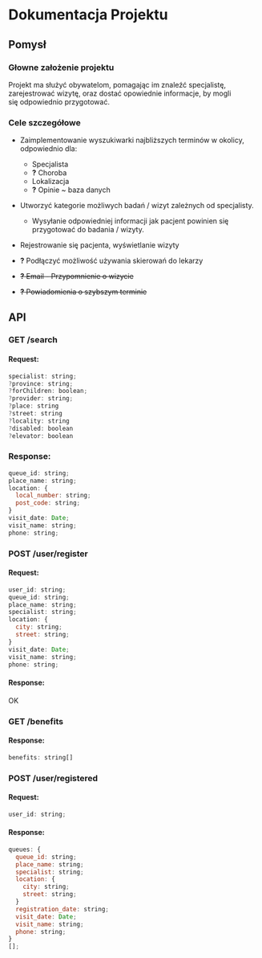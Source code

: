 # Dokumentacja Projektu

## Pomysł

### Głowne założenie projektu

Projekt ma służyć obywatelom, pomagając im znaleźć specjalistę, zarejestrować wizytę, oraz dostać opowiednie informacje, by mogli się odpowiednio przygotować.

### Cele szczegółowe

- Zaimplementowanie wyszukiwarki najbliższych terminów w okolicy, odpowiednio dla:

  - Specjalista
  - **?** Choroba
  - Lokalizacja
  - **?** Opinie ~ baza danych

- Utworzyć kategorie możliwych badań / wizyt zależnych od specjalisty.

  - Wysyłanie odpowiedniej informacji jak pacjent powinien się przygotować do badania / wizyty.

- Rejestrowanie się pacjenta, wyświetlanie wizyty

- **?** Podłączyć możliwość używania skierowań do lekarzy

- ~~**?** Email - Przypomnienie o wizycie~~

- ~~**?** Powiadomienia o szybszym terminie~~

## API

### GET /search

#### Request:

```js
specialist: string;
?province: string;
?forChildren: boolean;
?provider: string;
?place: string
?street: string
?locality: string
?disabled: boolean
?elevator: boolean
```

### Response:

```js
queue_id: string;
place_name: string;
location: {
  local_number: string;
  post_code: string;
}
visit_date: Date;
visit_name: string;
phone: string;
```

### POST /user/register

#### Request:

```js
user_id: string;
queue_id: string;
place_name: string;
specialist: string;
location: {
  city: string;
  street: string;
}
visit_date: Date;
visit_name: string;
phone: string;
```

#### Response:

OK

### GET /benefits

#### Response:

```js
benefits: string[]
```

### POST /user/registered

#### Request:

```js
user_id: string;
```

#### Response:

```js
queues: {
  queue_id: string;
  place_name: string;
  specialist: string;
  location: {
    city: string;
    street: string;
  }
  registration_date: string;
  visit_date: Date;
  visit_name: string;
  phone: string;
}
[];
```
